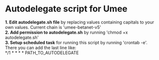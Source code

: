 # Autodelegate script for Umee

**1. Edit autodelegate.sh file** by replacing values containing capitals to your own values. Current chain is 'umee-betanet-v5'\
**2. Add permission to autodelegate.sh** by running 'chmod +x autodelegate.sh'\
**3. Setup scheduled task** for running this script by running 'crontab -e'. There you can add the last line like:\
    */1 * * * * PATH_TO_AUTODELEGATE
